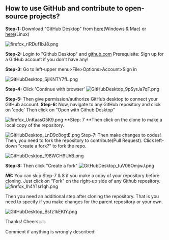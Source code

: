 ## How to use GitHub and contribute to open-source projects?

**Step-1:** Download "GitHub Desktop" from [here](https://desktop.github.com/)(Windows & Mac) or [here](https://github.com/shiftkey/desktop/releases)(Linux)


![firefox_riRDuf1bJ8.png](https://cdn.hashnode.com/res/hashnode/image/upload/v1648253198451/_MkgtCVWE.png)

**Step-2:** Login to "Github Desktop" and [github.com](https://github.com/) Prerequisite: Sign up for a GitHub account if you don't have any! 

**Step-3:** Go to left-upper menu>File>Options>Account>Sign in

![GitHubDesktop_SjiKNTY7fL.png](https://cdn.hashnode.com/res/hashnode/image/upload/v1648253459417/97nrUWUrL.png)

**Step-4:** Click 'Continue with browser'
![GitHubDesktop_9pSyrJa7qF.png](https://cdn.hashnode.com/res/hashnode/image/upload/v1648253463171/x_M1HGySd.png)

**Step-5:** Then give permission/authorize GitHub desktop to connect your GitHub account.
**Step-6:** Now, navigate to any GitHub repository and click on 'code'  Then click on "Open with Github Desktop"


![firefox_UnKaasG5K9.png](https://cdn.hashnode.com/res/hashnode/image/upload/v1648254055078/gJrb7B9pl.png)
**Step: 7 **Then click on the clone to make a local copy of the repository. 

![GitHubDesktop_LnD9c8ogtE.png](https://cdn.hashnode.com/res/hashnode/image/upload/v1648254025287/v1TpZQyzJ.png)
Step-7: Then make changes to codes! Then, you need to fork the repository to contribute(Pull Request). Click left-down "create a fork?" to fork the repo.

![GitHubDesktop_f98WGH9UhB.png](https://cdn.hashnode.com/res/hashnode/image/upload/v1648254147677/UUi7P7RAW.png)

**Step-8:** Then click "Create a fork"
![GitHubDesktop_tuV06OmjwJ.png](https://cdn.hashnode.com/res/hashnode/image/upload/v1648254186717/EsurX_XTg.png)

***NB:*** You can skip Step-7 & 8 if you make a copy of your repository before cloning. Just click on "Fork" on the right-up side of any Github repository. 
![firefox_lh4Y1sr1qh.png](https://cdn.hashnode.com/res/hashnode/image/upload/v1648254326251/8rYT20NHA.png)

Then you need an additional step after cloning the repository. That is you need to specify if you make changes for the parent repository or your own. 

![GitHubDesktop_Bsfz1kEKlY.png](https://cdn.hashnode.com/res/hashnode/image/upload/v1648254455352/OBol85WC5.png)



Thanks! Cheers💥💥

Comment if anything is wrongly described!